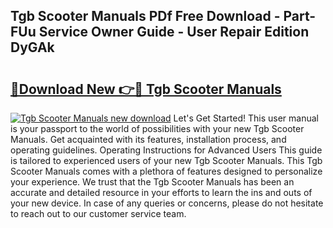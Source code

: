 ## Tgb Scooter Manuals PDf Free Download - Part-FUu Service Owner Guide - User Repair Edition DyGAk

# <h2><a href="http://bc80312.oget.top/?id=Tgb+Scooter+Manuals">🔗Download New 👉🔴 Tgb Scooter Manuals</a></h2>

[![Tgb Scooter Manuals new download](https://i.imgur.com/5g1atiW.png)](http://bc80312.oget.top/?id=Tgb+Scooter+Manuals)
Let's Get Started! This user manual is your passport to the world of possibilities with your new Tgb Scooter Manuals. Get acquainted with its features, installation process, and operating guidelines. Operating Instructions for Advanced Users This guide is tailored to experienced users of your new Tgb Scooter Manuals. This Tgb Scooter Manuals comes with a plethora of features designed to personalize your experience. We trust that the Tgb Scooter Manuals has been an accurate and detailed resource in your efforts to learn the ins and outs of your new device. In case of any queries or concerns, please do not hesitate to reach out to our customer service team.
